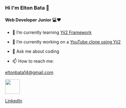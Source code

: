 ### **Hi I'm Elton Bata** 👋
#### Web Developer Junior 💻❤

- 🌱 I’m currently learning [Yii2 Framework](https://www.yiiframework.com/)

- 🔭 I’m currently working on a [YouTube clone using Yii2](https://www.youtube.com/watch?v=whuIf33v2Ug&t=2s)

- 💬 Ask me about coding

- 📫 How to reach me: 

[eltonbata14@gmail.com](eltonbata14@gmail.com)

[<img src = "https://cdn.icon-icons.com/icons2/840/PNG/512/Whatsapp_icon-icons.com_66931.png" width="48px"/>](https://wa.me/qr/H3FNOAZQMGK7D1)

[LinkedIn]()

<!--
**EltonBata/EltonBata** is a ✨ _special_ ✨ repository because its `README.md` (this file) appears on your GitHub profile.

Here are some ideas to get you started:



- 👯 I’m looking to collaborate on ...
- 🤔 I’m looking for help with ...
- 💬 Ask me about ...
- 📫 How to reach me: ...
- 😄 Pronouns: ...
- ⚡ Fun fact: ...
-->
